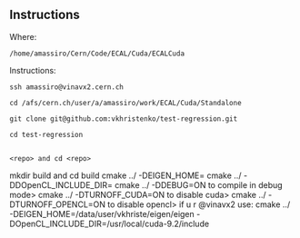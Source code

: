 Instructions
----


Where:

    /home/amassiro/Cern/Code/ECAL/Cuda/ECALCuda
    
Instructions:

    ssh amassiro@vinavx2.cern.ch

    cd /afs/cern.ch/user/a/amassiro/work/ECAL/Cuda/Standalone
    
    git clone git@github.com:vkhristenko/test-regression.git
    
    cd test-regression
    
    
    <repo> and cd <repo>
mkdir build and cd build
cmake ../ -DEIGEN_HOME=<path to eigen root dir>
cmake ../ -DDOpenCL_INCLUDE_DIR=<path to opencl root dir>
cmake ../ -DDEBUG=ON to compile in debug mode>
cmake ../ -DTURNOFF_CUDA=ON to disable cuda>
cmake ../ -DTURNOFF_OPENCL=ON to disable opencl>
if u r @vinavx2 use: cmake ../ -DEIGEN_HOME=/data/user/vkhriste/eigen/eigen -DOpenCL_INCLUDE_DIR=/usr/local/cuda-9.2/include